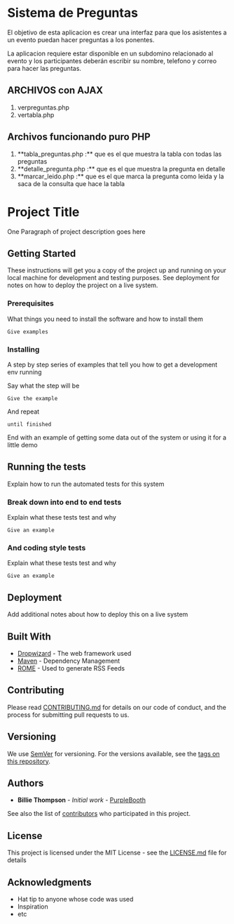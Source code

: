 # Sistema de Preguntas

El objetivo de esta aplicacion es crear una interfaz para que los asistentes a un evento puedan hacer preguntas a los ponentes.

La aplicacion requiere estar disponible en un subdomino relacionado al evento y los participantes deberán escribir su nombre, telefono y correo para hacer las preguntas.


<h2>ARCHIVOS con AJAX</h2>
<ol>
<li>verpreguntas.php</li>
<li>vertabla.php</li>
</ol>

<h2>Archivos funcionando puro PHP</h2>
<ol>
<li>**tabla_preguntas.php :** que es el que muestra la tabla con todas las preguntas</li>
<li>**detalle_pregunta.php :** que es el que muestra la pregunta en detalle </li>
<li>**marcar_leido.php :** que es el que marca la pregunta como leida y la saca de la consulta que hace la tabla</li>
</ol>


# Project Title

One Paragraph of project description goes here

## Getting Started

These instructions will get you a copy of the project up and running on your local machine for development and testing purposes. See deployment for notes on how to deploy the project on a live system.

### Prerequisites

What things you need to install the software and how to install them

```
Give examples
```

### Installing

A step by step series of examples that tell you how to get a development env running

Say what the step will be

```
Give the example
```

And repeat

```
until finished
```

End with an example of getting some data out of the system or using it for a little demo

## Running the tests

Explain how to run the automated tests for this system

### Break down into end to end tests

Explain what these tests test and why

```
Give an example
```

### And coding style tests

Explain what these tests test and why

```
Give an example
```

## Deployment

Add additional notes about how to deploy this on a live system

## Built With

* [Dropwizard](http://www.dropwizard.io/1.0.2/docs/) - The web framework used
* [Maven](https://maven.apache.org/) - Dependency Management
* [ROME](https://rometools.github.io/rome/) - Used to generate RSS Feeds

## Contributing

Please read [CONTRIBUTING.md](https://gist.github.com/PurpleBooth/b24679402957c63ec426) for details on our code of conduct, and the process for submitting pull requests to us.

## Versioning

We use [SemVer](http://semver.org/) for versioning. For the versions available, see the [tags on this repository](https://github.com/your/project/tags). 

## Authors

* **Billie Thompson** - *Initial work* - [PurpleBooth](https://github.com/PurpleBooth)

See also the list of [contributors](https://github.com/your/project/contributors) who participated in this project.

## License

This project is licensed under the MIT License - see the [LICENSE.md](LICENSE.md) file for details

## Acknowledgments

* Hat tip to anyone whose code was used
* Inspiration
* etc
